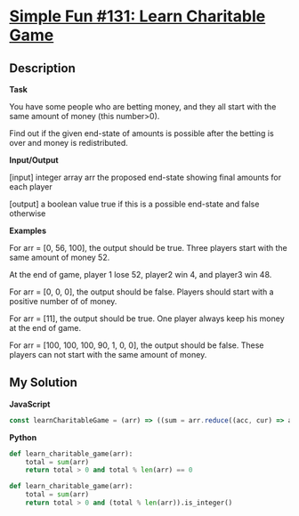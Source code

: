 # [Simple Fun #131: Learn Charitable Game](https://www.codewars.com/kata/58a651ff27f95429f80000d0)

## Description

**Task**

You have some people who are betting money, and they all start with the same amount of money (this number>0).

Find out if the given end-state of amounts is possible after the betting is over and money is redistributed.

**Input/Output**

[input] integer array arr
the proposed end-state showing final amounts for each player

[output] a boolean value
true if this is a possible end-state and false otherwise

**Examples**

For arr = [0, 56, 100], the output should be true.
Three players start with the same amount of money 52.

At the end of game, player 1 lose 52, player2 win 4, and player3 win 48.

For arr = [0, 0, 0], the output should be false.
Players should start with a positive number of of money.

For arr = [11], the output should be true.
One player always keep his money at the end of game.

For arr = [100, 100, 100, 90, 1, 0, 0], the output should be false.
These players can not start with the same amount of money.

## My Solution

**JavaScript**

```js
const learnCharitableGame = (arr) => ((sum = arr.reduce((acc, cur) => acc + cur, 0)), sum > 0 && !(sum % arr.length));
```

**Python**

```py
def learn_charitable_game(arr):
    total = sum(arr)
    return total > 0 and total % len(arr) == 0
```

```py
def learn_charitable_game(arr):
    total = sum(arr)
    return total > 0 and (total % len(arr)).is_integer()
```
